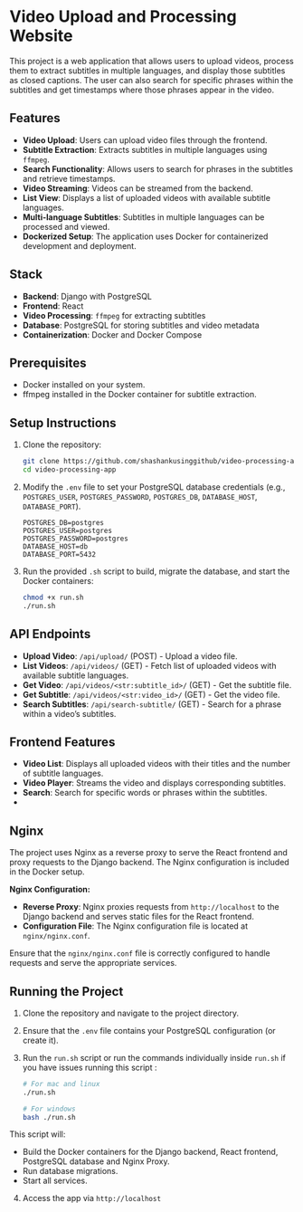 # Video Upload and Processing Website

This project is a web application that allows users to upload videos, process them to extract subtitles in multiple languages, and display those subtitles as closed captions. The user can also search for specific phrases within the subtitles and get timestamps where those phrases appear in the video.

## Features

- **Video Upload**: Users can upload video files through the frontend.
- **Subtitle Extraction**: Extracts subtitles in multiple languages using `ffmpeg`.
- **Search Functionality**: Allows users to search for phrases in the subtitles and retrieve timestamps.
- **Video Streaming**: Videos can be streamed from the backend.
- **List View**: Displays a list of uploaded videos with available subtitle languages.
- **Multi-language Subtitles**: Subtitles in multiple languages can be processed and viewed.
- **Dockerized Setup**: The application uses Docker for containerized development and deployment.

## Stack

- **Backend**: Django with PostgreSQL
- **Frontend**: React
- **Video Processing**: `ffmpeg` for extracting subtitles
- **Database**: PostgreSQL for storing subtitles and video metadata
- **Containerization**: Docker and Docker Compose

## Prerequisites

- Docker installed on your system.
- ffmpeg installed in the Docker container for subtitle extraction.

## Setup Instructions

1. Clone the repository:

   ```bash
   git clone https://github.com/shashankusinggithub/video-processing-app.git
   cd video-processing-app
   ```

2. Modify the `.env` file to set your PostgreSQL database credentials (e.g., `POSTGRES_USER`, `POSTGRES_PASSWORD`, `POSTGRES_DB`, `DATABASE_HOST`, `DATABASE_PORT`).

   ```
   POSTGRES_DB=postgres
   POSTGRES_USER=postgres
   POSTGRES_PASSWORD=postgres
   DATABASE_HOST=db
   DATABASE_PORT=5432
   ```

3. Run the provided `.sh` script to build, migrate the database, and start the Docker containers:
   ```bash
   chmod +x run.sh
   ./run.sh
   ```

## API Endpoints

- **Upload Video**: `/api/upload/` (POST) - Upload a video file.
- **List Videos**: `/api/videos/` (GET) - Fetch list of uploaded videos with available subtitle languages.
- **Get Video**: `/api/videos/<str:subtitle_id>/` (GET) - Get the subtitle file.
- **Get Subtitle**: `/api/videos/<str:video_id>/` (GET) - Get the video file.
- **Search Subtitles**: `/api/search-subtitle/` (GET) - Search for a phrase within a video’s subtitles.

## Frontend Features

- **Video List**: Displays all uploaded videos with their titles and the number of subtitle languages.
- **Video Player**: Streams the video and displays corresponding subtitles.
- **Search**: Search for specific words or phrases within the subtitles.
-

## Nginx

The project uses Nginx as a reverse proxy to serve the React frontend and proxy requests to the Django backend. The Nginx configuration is included in the Docker setup.

**Nginx Configuration:**

- **Reverse Proxy**: Nginx proxies requests from `http://localhost` to the Django backend and serves static files for the React frontend.
- **Configuration File**: The Nginx configuration file is located at `nginx/nginx.conf`.

Ensure that the `nginx/nginx.conf` file is correctly configured to handle requests and serve the appropriate services.

## Running the Project

1. Clone the repository and navigate to the project directory.
2. Ensure that the `.env` file contains your PostgreSQL configuration (or create it).
3. Run the `run.sh` script or run the commands individually inside `run.sh` if you have issues running this script :

   ```bash
   # For mac and linux
   ./run.sh

   # For windows
   bash ./run.sh
   ```

This script will:

- Build the Docker containers for the Django backend, React frontend, PostgreSQL database and Nginx Proxy.
- Run database migrations.
- Start all services.

4. Access the app via `http://localhost`
